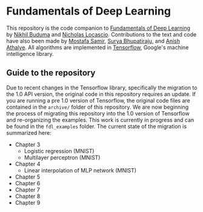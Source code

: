 # Fundamentals of Deep Learning

This repository is the code companion to [Fundamentals of Deep Learning](https://www.amazon.com/Fundamentals-Deep-Learning-Next-Generation-Intelligence/dp/1491925612 "Fundamentals of Deep Learning") by [Nikhil Buduma](https://github.com/darksigma "Nikhil Buduma") and [Nicholas Locascio](https://github.com/nicholaslocascio "Nicholas Locascio"). Contributions to the text and code have also been made by [Mostafa Samir](https://github.com/Mostafa-Samir "Mostafa Samir"), [Surya Bhupatiraju](https://github.com/suryabhupa "Surya Bhupatiraju"), and [Anish Athalye](https://github.com/anishathalye "Anish Athalye"). All algorithms are implemented in [Tensorflow](https://www.tensorflow.org/ "Tensorflow"), Google's machine intelligence library.

## Guide to the repository

Due to recent changes in the Tensorflow library, specifically the migration to the 1.0 API version, the original code in this repository requires an update. If you are running a pre 1.0 version of Tensorflow, the original code files are contained in the `archive/` folder of this repository. We are now beginning the process of migrating this repository into the 1.0 version of Tensorflow and re-organizing the examples. This work is currently in progress and can be found in the `fdl_examples` folder. The current state of the migration is summarized here:

* Chapter 3
  * Logistic regression (MNIST)
  * Multilayer perceptron (MNIST)
* Chapter 4
  * Linear interpolation of MLP network (MNIST) 
* Chapter 5
* Chapter 6
* Chapter 7
* Chapter 8
* Chapter 9

